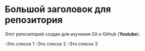 # Большой заголовок для репозитория
Этот репозиторий создан для изучения Git и  Github (**Youtube**).

-Это список 1
-Это список 2
-Это список 3